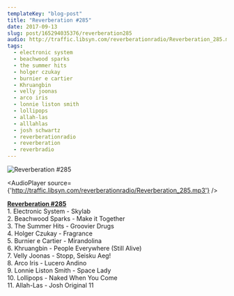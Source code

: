 ```yaml
---
templateKey: "blog-post"
title: "Reverberation #285"
date: 2017-09-13
slug: post/165294035376/reverberation285
audio: http://traffic.libsyn.com/reverberationradio/Reverberation_285.mp3
tags:
  - electronic system
  - beachwood sparks
  - the summer hits
  - holger czukay
  - burnier e cartier
  - Khruangbin
  - velly joonas
  - arco iris
  - lonnie liston smith
  - lollipops
  - allah-las
  - alllahlas
  - josh schwartz
  - reverberationradio
  - reverberation
  - reverbradio
---
```


![Reverberation #285](../images/e5b5ae386577c2b4ce91a53a5ec7b38156a28f37affd2add7812cffb471636e2.jpg)

<AudioPlayer source={'http://traffic.libsyn.com/reverberationradio/Reverberation_285.mp3'} />

<p><a href="http://traffic.libsyn.com/reverberationradio/Reverberation_285.mp3"><b>Reverberation #285</b></a><br />1. Electronic System - Skylab<br />2. Beachwood Sparks - Make it Together<br />3. The Summer Hits - Groovier Drugs<br />4. Holger Czukay - Fragrance<br />5. Burnier e Cartier - Mirandolina<br />6. Khruangbin - People Everywhere (Still Alive)<br />7. Velly Joonas - Stopp, Seisku Aeg!<br />8. Arco Iris - Lucero Andino<br />9. Lonnie Liston Smith - Space Lady<br />10. Lollipops - Naked When You Come<br />11. Allah-Las - Josh Original 11</p>
